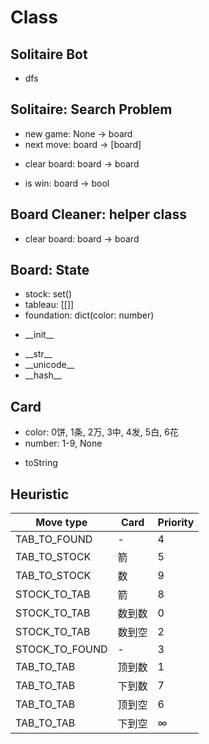 # Class
## Solitaire Bot
+ dfs

## Solitaire: Search Problem
+ new game: None -> board
+ next move: board -> [board]
- clear board: board -> board
+ is win: board -> bool

## Board Cleaner: helper class
+ clear board: board -> board

## Board: State
* stock: set()
* tableau: [[]]
* foundation: dict(color: number)
+ \_\_init\_\_
- \_\_str\_\_
- \_\_unicode\_\_
- \_\_hash\_\_

## Card
* color: 0饼, 1条, 2万, 3中, 4发, 5白, 6花
* number: 1-9, None
+ toString

<!-- red:"饼", green:"条", white:"万", red:"中", green:"发", white:"白", magenta:"花" -->

## Heuristic
| Move type | Card | Priority |
|-----------|------|----------|
TAB_TO_FOUND| -    | 4
TAB_TO_STOCK| 箭   | 5
TAB_TO_STOCK| 数   | 9
STOCK_TO_TAB| 箭   | 8
STOCK_TO_TAB|数到数| 0
STOCK_TO_TAB|数到空| 2
STOCK_TO_FOUND| -  | 3
TAB_TO_TAB  |顶到数| 1
TAB_TO_TAB  |下到数| 7
TAB_TO_TAB  |顶到空| 6
TAB_TO_TAB  |下到空| ∞
